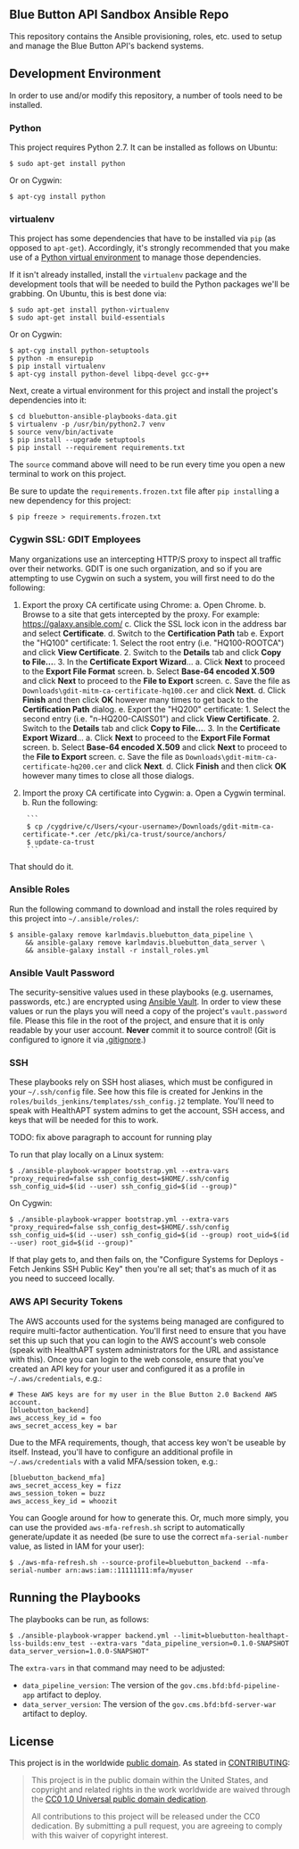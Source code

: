 Blue Button API Sandbox Ansible Repo
------------------------------------

This repository contains the Ansible provisioning, roles, etc. used to setup and manage the Blue Button API's backend systems.

## Development Environment

In order to use and/or modify this repository, a number of tools need to be installed.

### Python

This project requires Python 2.7. It can be installed as follows on Ubuntu:

    $ sudo apt-get install python

Or on Cygwin:

    $ apt-cyg install python

### virtualenv

This project has some dependencies that have to be installed via `pip` (as opposed to `apt-get`). Accordingly, it's strongly recommended that you make use of a [Python virtual environment](http://docs.python-guide.org/en/latest/dev/virtualenvs/) to manage those dependencies.

If it isn't already installed, install the `virtualenv` package and the development tools that will be needed to build the Python packages we'll be grabbing. On Ubuntu, this is best done via:

    $ sudo apt-get install python-virtualenv
    $ sudo apt-get install build-essentials

Or on Cygwin:

    $ apt-cyg install python-setuptools
    $ python -m ensurepip
    $ pip install virtualenv
    $ apt-cyg install python-devel libpq-devel gcc-g++

Next, create a virtual environment for this project and install the project's dependencies into it:

    $ cd bluebutton-ansible-playbooks-data.git
    $ virtualenv -p /usr/bin/python2.7 venv
    $ source venv/bin/activate
    $ pip install --upgrade setuptools
    $ pip install --requirement requirements.txt

The `source` command above will need to be run every time you open a new terminal to work on this project.

Be sure to update the `requirements.frozen.txt` file after `pip install`ing a new dependency for this project:

    $ pip freeze > requirements.frozen.txt

### Cygwin SSL: GDIT Employees

Many organizations use an intercepting HTTP/S proxy to inspect all traffic over their networks. GDIT is one such organization, and so if you are attempting to use Cygwin on such a system, you will first need to do the following:

1. Export the proxy CA certificate using Chrome:
    a. Open Chrome.
    b. Browse to a site that gets intercepted by the proxy. For example: <https://galaxy.ansible.com/>
    c. Click the SSL lock icon in the address bar and select **Certificate**.
    d. Switch to the **Certification Path** tab
    e. Export the "HQ100" certificate:
        1. Select the root entry (i.e. "HQ100-ROOTCA") and click **View Certificate**.
        2. Switch to the **Details** tab and click **Copy to File...**.
        3. In the **Certificate Export Wizard**...
            a. Click **Next** to proceed to the **Export File Format** screen.
            b. Select **Base-64 encoded X.509** and click **Next** to proceed to the **File to Export** screen.
            c. Save the file as `Downloads\gdit-mitm-ca-certificate-hq100.cer` and click **Next**.
            d. Click **Finish** and then click **OK** however many times to get back to the **Certification Path** dialog.
    e. Export the "HQ200" certificate:
        1. Select the second entry (i.e. "n-HQ200-CAISS01") and click **View Certificate**.
        2. Switch to the **Details** tab and click **Copy to File...**.
        3. In the **Certificate Export Wizard**...
            a. Click **Next** to proceed to the **Export File Format** screen.
            b. Select **Base-64 encoded X.509** and click **Next** to proceed to the **File to Export** screen.
            c. Save the file as `Downloads\gdit-mitm-ca-certificate-hq200.cer` and click **Next**.
            d. Click **Finish** and then click **OK** however many times to close all those dialogs.
2. Import the proxy CA certificate into Cygwin:
    a. Open a Cygwin terminal.
    b. Run the following:
        
        ```
        $ cp /cygdrive/c/Users/<your-username>/Downloads/gdit-mitm-ca-certificate-*.cer /etc/pki/ca-trust/source/anchors/
        $ update-ca-trust
        ```
        
That should do it.

### Ansible Roles

Run the following command to download and install the roles required by this project into `~/.ansible/roles/`:

    $ ansible-galaxy remove karlmdavis.bluebutton_data_pipeline \
        && ansible-galaxy remove karlmdavis.bluebutton_data_server \
        && ansible-galaxy install -r install_roles.yml

### Ansible Vault Password

The security-sensitive values used in these playbooks (e.g. usernames, passwords, etc.) are encrypted using [Ansible Vault](http://docs.ansible.com/ansible/playbooks_vault.html). In order to view these values or run the plays you will need a copy of the project's `vault.password` file. Please this file in the root of the project, and ensure that it is only readable by your user account. **Never** commit it to source control! (Git is configured to ignore it via [.gitignore](./.gitignore).)

### SSH

These playbooks rely on SSH host aliases, which must be configured in your `~/.ssh/config` file. See how this file is created for Jenkins in the `roles/builds_jenkins/templates/ssh_config.j2` template. You'll need to speak with HealthAPT system admins to get the account, SSH access, and keys that will be needed for this to work.

TODO: fix above paragraph to account for running play

To run that play locally on a Linux system:

    $ ./ansible-playbook-wrapper bootstrap.yml --extra-vars "proxy_required=false ssh_config_dest=$HOME/.ssh/config ssh_config_uid=$(id --user) ssh_config_gid=$(id --group)"

On Cygwin:

    $ ./ansible-playbook-wrapper bootstrap.yml --extra-vars "proxy_required=false ssh_config_dest=$HOME/.ssh/config ssh_config_uid=$(id --user) ssh_config_gid=$(id --group) root_uid=$(id --user) root_gid=$(id --group)"

If that play gets to, and then fails on, the "Configure Systems for Deploys - Fetch Jenkins SSH Public Key" then you're all set; that's as much of it as you need to succeed locally.

### AWS API Security Tokens

The AWS accounts used for the systems being managed are configured to require multi-factor authentication. You'll first need to ensure that you have set this up such that you can login to the AWS account's web console (speak with HealthAPT system administrators for the URL and assistance with this). Once you can login to the web console, ensure that you've created an API key for your user and configured it as a profile in `~/.aws/credentials`, e.g.:

```
# These AWS keys are for my user in the Blue Button 2.0 Backend AWS account.
[bluebutton_backend]
aws_access_key_id = foo
aws_secret_access_key = bar
```

Due to the MFA requirements, though, that access key won't be useable by itself. Instead, you'll have to configure an additional profile in `~/.aws/credentials` with a valid MFA/session token, e.g.:

```
[bluebutton_backend_mfa]
aws_secret_access_key = fizz
aws_session_token = buzz
aws_access_key_id = whoozit
```

You can Google around for how to generate this. Or, much more simply, you can use the provided `aws-mfa-refresh.sh` script to automatically generate/update it as needed (be sure to use the correct `mfa-serial-number` value, as listed in IAM for your user):

    $ ./aws-mfa-refresh.sh --source-profile=bluebutton_backend --mfa-serial-number arn:aws:iam::11111111:mfa/myuser

## Running the Playbooks

The playbooks can be run, as follows:

    $ ./ansible-playbook-wrapper backend.yml --limit=bluebutton-healthapt-lss-builds:env_test --extra-vars "data_pipeline_version=0.1.0-SNAPSHOT data_server_version=1.0.0-SNAPSHOT"

The `extra-vars` in that command may need to be adjusted:

* `data_pipeline_version`: The version of the `gov.cms.bfd:bfd-pipeline-app` artifact to deploy.
* `data_server_version`: The version of the `gov.cms.bfd:bfd-server-war` artifact to deploy.

## License

This project is in the worldwide [public domain](LICENSE.md). As stated in [CONTRIBUTING](CONTRIBUTING.md):

> This project is in the public domain within the United States, and copyright and related rights in the work worldwide are waived through the [CC0 1.0 Universal public domain dedication](https://creativecommons.org/publicdomain/zero/1.0/).
>
> All contributions to this project will be released under the CC0 dedication. By submitting a pull request, you are agreeing to comply with this waiver of copyright interest.
